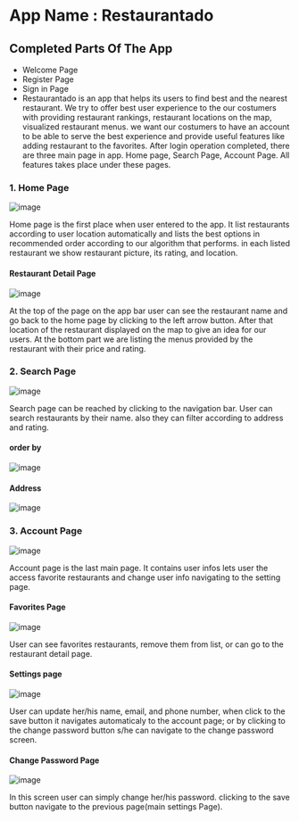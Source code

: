 # App Name : Restaurantado

## Completed Parts Of The App

- Welcome Page
-	Register Page
- Sign in Page
- Restaurantado is an app that helps its users to find best and the nearest restaurant. We try to offer best user experience to the our costumers with providing restaurant rankings, restaurant locations on the map, visualized restaurant menus.
we want our costumers to have an account to be able to serve the best experience and provide useful features like adding restaurant to the favorites. After login operation completed, there are three main page in app. Home page, Search Page, Account Page. All features takes place under these pages.


### 1. Home Page
![image](https://github.com/eliffisik/restaurantodo/assets/108873825/5d9a00b6-68d2-4f9a-ad01-0f890f081cd5)

Home page is the first place when user entered to the app. It list restaurants according to user location automatically and lists the best options in recommended order according to our algorithm that performs. in each listed restaurant we show restaurant picture, its rating, and location.

#### Restaurant Detail Page
![image](https://github.com/eliffisik/restaurantodo/assets/108873825/8cc9efaf-d6df-47f9-b4c0-a18a6653b538)



At the top of the page on the app bar user can see the restaurant name and go back to the home page by clicking to the left arrow button. After that location of the restaurant displayed on the map to give an idea for our users. At the bottom part we are listing the menus provided by the restaurant with their price and rating.

### 2. Search Page
![image](https://github.com/eliffisik/restaurantodo/assets/108873825/a73b65b9-5ab0-462b-b421-3a60ae47493b)


Search page can be reached by clicking to the navigation bar. User can search restaurants by their name. also they can filter according to address and rating.

#### order by
![image](https://github.com/eliffisik/restaurantodo/assets/108873825/a8fae983-2fda-4d7f-9698-6566031f0aed)
#### Address
![image](https://github.com/eliffisik/restaurantodo/assets/108873825/1b9f4e00-2dac-4940-bfdb-f147dc5925fc)
### 3. Account Page
![image](https://github.com/eliffisik/restaurantodo/assets/108873825/b1bd11a6-e58e-4734-83f5-21d281225213)


Account page is the last main page. It contains user infos lets user the access favorite restaurants and change user info navigating to the setting page.

#### Favorites Page
![image](https://github.com/eliffisik/restaurantodo/assets/108873825/b16b7ef9-3472-4c48-93b0-6f5283de8664)

User can see favorites restaurants, remove them from list, or can go to the restaurant detail page.

#### Settings page

![image](https://github.com/eliffisik/restaurantodo/assets/108873825/05cc59a7-f914-4ec7-8b98-67169c8badca)


User can update her/his name, email, and phone number, when click to the save button it navigates automaticaly to the account page; or by clicking to the change password button s/he can navigate to the change password screen.


#### Change Password Page

![image](https://github.com/eliffisik/restaurantodo/assets/108873825/d5220fd8-941f-4dab-b269-6894bc7cfcb3)


In this screen user can simply change her/his password. clicking to the save button navigate to the previous page(main settings Page).

